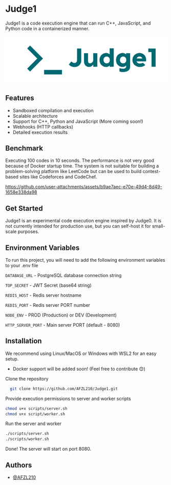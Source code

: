 
# Judge1

Judge1 is a code execution engine that can run C++, JavaScript, and Python code in a containerized manner.

<div align="center">
  <img src="https://raw.githubusercontent.com/AFZL210/image-host/refs/heads/main/judge1-logo.png" alt="Logo">
</div>

## Features

- Sandboxed compilation and execution
- Scalable architecture
- Support for C++, Python and JavaScript (More coming soon!)
- Webhooks (HTTP callbacks)
- Detailed execution results


## Benchmark

Executing 100 codes in 10 seconds. The performance is not very good because of Docker startup time. The system is not suitable for building a problem-solving platform like LeetCode but can be used to build contest-based sites like Codeforces and CodeChef.

https://github.com/user-attachments/assets/b9ae7aec-e70e-49d4-8d49-1658e338da98





## Get Started

Judge1 is an experimental code execution engine inspired by Judge0. It is not currently intended for production use, but you can self-host it for small-scale purposes.

## Environment Variables

To run this project, you will need to add the following environment variables to your .env file

`DATABASE_URL` - PostgreSQL database connection string

`TOP_SECRET` - JWT Secret (base64 string)

`REDIS_HOST` - Redis server hostname

`REDIS_PORT` - Redis server PORT number

`NODE_ENV` - PROD (Production) or DEV (Development)

`HTTP_SERVER_PORT` - Main server PORT (default - 8080)


## Installation

We recommend using Linux/MacOS or Windows with WSL2 for an easy setup.

- Docker support will be added soon! (Feel free to contribute 😊)


Clone the repository

```bash
  git clone https://github.com/AFZL210/Judge1.git
```

Provide execution permissions to server and worker scripts

```bash
chmod u+x scripts/server.sh
chmod u+x script/worker.sh
```

Run the server and worker

```bash
./scripts/server.sh
./scripts/worker.sh
```

Done! The server will start on port 8080.


    
## Authors

- [@AFZL210](https://www.github.com/AFZL210)

